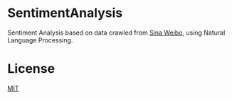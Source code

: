 # SentimentAnalysis
Sentiment Analysis based on data crawled from [Sina Weibo](https://m.weibo.cn), using Natural Language Processing.

# License
[MIT](https://github.com/ljw9609/SentimentAnalysis/blob/master/LICENSE)